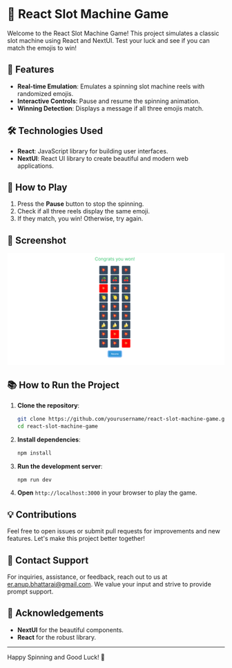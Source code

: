 # 🎰 React Slot Machine Game

Welcome to the React Slot Machine Game! This project simulates a classic slot machine using React and NextUI. Test your luck and see if you can match the emojis to win!

## 🚀 Features
- **Real-time Emulation**: Emulates a spinning slot machine reels with randomized emojis.
- **Interactive Controls**: Pause and resume the spinning animation.
- **Winning Detection**: Displays a message if all three emojis match.

## 🛠️ Technologies Used
- **React**: JavaScript library for building user interfaces.
- **NextUI**: React UI library to create beautiful and modern web applications.

## 📝 How to Play

1. Press the **Pause** button to stop the spinning.
2. Check if all three reels display the same emoji.
3. If they match, you win! Otherwise, try again.

## 📸 Screenshot
![Slot Machine Game](./slot.png)

## 📚 How to Run the Project

1. **Clone the repository**:
    ```bash
    git clone https://github.com/yourusername/react-slot-machine-game.git
    cd react-slot-machine-game
    ```

2. **Install dependencies**:
    ```bash
    npm install
    ```

3. **Run the development server**:
    ```bash
    npm run dev
    ```

4. **Open** `http://localhost:3000` in your browser to play the game.

## 💡 Contributions

Feel free to open issues or submit pull requests for improvements and new features. Let's make this project better together!

## 📧 Contact Support 

For inquiries, assistance, or feedback, reach out to us at [er.anup.bhattarai@gmail.com](mailto:er.anup.bhattarai@gmail.com). We value your input and strive to provide prompt support.

## 🌟 Acknowledgements
- **NextUI** for the beautiful components.
- **React** for the robust library.

---

Happy Spinning and Good Luck! 🎉
